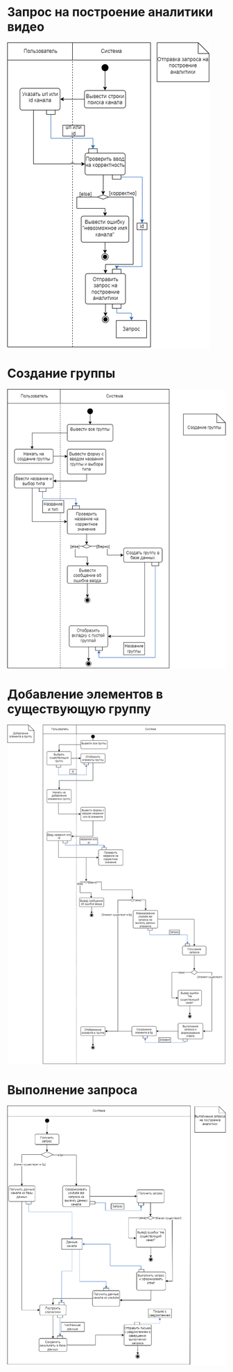 # Запрос на построение аналитики видео
![](images/functional_diagram1_1.png)

# Создание группы
![](images/functional_diagram3_1.png)


# Добавление элементов в существующую группу
![](images/functional_diagram2_1.png)

# Выполнение запроса
![](images/functional_diagram4_1.png)